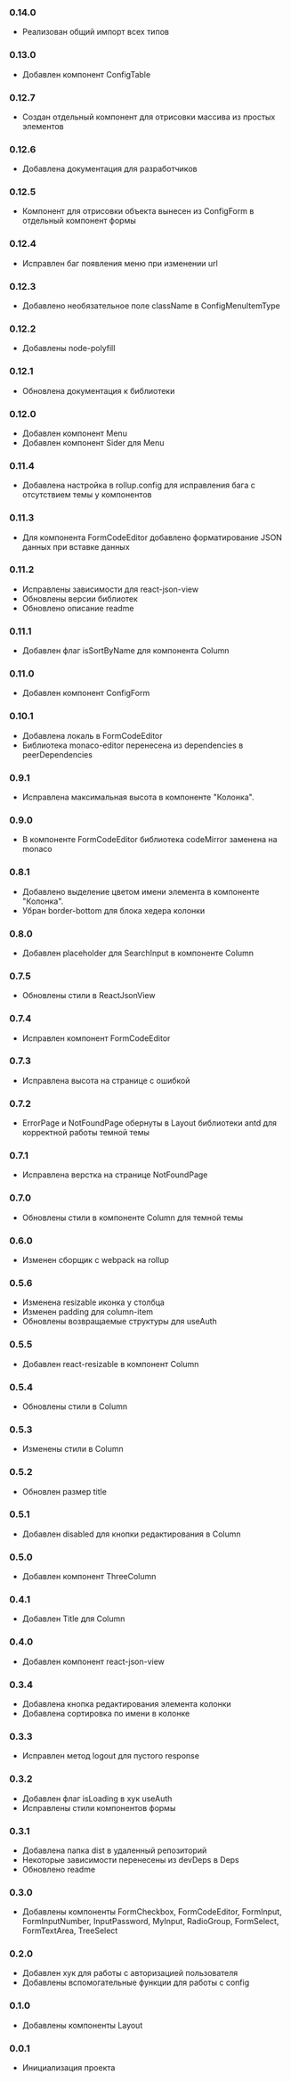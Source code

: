 ### 0.14.0
- Реализован общий импорт всех типов
### 0.13.0
- Добавлен компонент ConfigTable
### 0.12.7
- Создан отдельный компонент для отрисовки массива из простых элементов
### 0.12.6
- Добавлена документация для разработчиков
### 0.12.5
- Компонент для отрисовки объекта вынесен из ConfigForm в отдельный компонент формы
### 0.12.4
- Исправлен баг появления меню при изменении url
### 0.12.3
- Добавлено необязательное поле className в ConfigMenuItemType
### 0.12.2
- Добавлены node-polyfill
### 0.12.1
- Обновлена документация к библиотеки
### 0.12.0
- Добавлен компонент Menu
- Добавлен компонент Sider для Menu
### 0.11.4
- Добавлена настройка в rollup.config для исправления бага с отсутствием темы у компонентов
### 0.11.3 
- Для компонента FormCodeEditor добавлено форматирование JSON данных при вставке данных
### 0.11.2
- Исправлены зависимости для react-json-view
- Обновлены версии библиотек
- Обновлено описание readme
### 0.11.1
- Добавлен флаг isSortByName для компонента Column
### 0.11.0
- Добавлен компонент ConfigForm
### 0.10.1
- Добавлена локаль в FormCodeEditor
- Библиотека monaco-editor перенесена из dependencies в peerDependencies
### 0.9.1
- Исправлена максимальная высота в компоненте "Колонка".
### 0.9.0
- В компоненте FormCodeEditor библиотека codeMirror заменена на monaco
### 0.8.1
- Добавлено выделение цветом имени элемента в компоненте "Колонка".
- Убран border-bottom для блока хедера колонки
### 0.8.0
- Добавлен placeholder для SearchInput в компоненте Column
### 0.7.5
- Обновлены стили в ReactJsonView
### 0.7.4
- Исправлен компонент FormCodeEditor
### 0.7.3
- Исправлена высота на странице с ошибкой
### 0.7.2
- ErrorPage и NotFoundPage обернуты в Layout библиотеки antd для корректной работы темной темы
### 0.7.1
- Исправлена верстка на странице NotFoundPage
### 0.7.0
- Обновлены стили в компоненте Column для темной темы
### 0.6.0
- Изменен сборщик с webpack на rollup
### 0.5.6
- Изменена resizable иконка у столбца
- Изменен padding для column-item
- Обновлены возвращаемые структуры для useAuth
### 0.5.5
- Добавлен react-resizable в компонент Column
### 0.5.4
- Обновлены стили в Column
### 0.5.3
- Изменены стили в Column
### 0.5.2
- Обновлен размер title
### 0.5.1
- Добавлен disabled для кнопки редактирования в Column
### 0.5.0
- Добавлен компонент ThreeColumn
### 0.4.1
- Добавлен Title для Column
### 0.4.0
- Добавлен компонент react-json-view
### 0.3.4
- Добавлена кнопка редактирования элемента колонки
- Добавлена сортировка по имени в колонке
### 0.3.3
- Исправлен метод logout для пустого response
### 0.3.2
- Добавлен флаг isLoading в хук useAuth
- Исправлены стили компонентов формы
### 0.3.1
 - Добавлена папка dist в удаленный репозиторий
 - Некоторые зависимости перенесены из devDeps в Deps
 - Обновлено readme
### 0.3.0
- Добавлены компоненты FormCheckbox, FormCodeEditor, FormInput, FormInputNumber, InputPassword, MyInput, RadioGroup, FormSelect, FormTextArea, TreeSelect
### 0.2.0
- Добавлен хук для работы с авторизацией пользователя
- Добавлены вспомогательные функции для работы с config
### 0.1.0
- Добавлены компоненты Layout
### 0.0.1
 - Инициализация проекта
